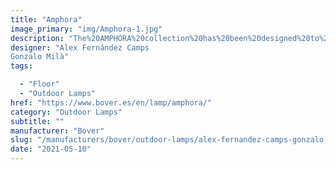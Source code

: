 ```yaml
---
title: "Amphora"
image_primary: "img/Amphora-1.jpg"
description: "The%20AMPHORA%20collection%20has%20been%20designed%20to%20create%20a%20warm%20environment%20especially%20in%20outdoors.%20However%2C%20thanks%20to%20its%20highly%20decorative%20look%2C%20the%20Amphoras%20can%20equally%20be%20placed%20both%20in%20outdoor%20and%20indoor.%20The%20size%20and%20shape%20of%20this%20collection%20pay%20a%20subtle%20and%20discreet%20homage%20to%20the%20terracotta%20amphora%20formerly%20used%20to%20store%20food.%20Amphora%20is%20available%20in%20four%20sizes.%20New%20Amphora%27s%20smaller%20dimensions%20can%20be%20fully%20integrated%20in%20any%20place.%20Also%20it%20allows%20us%20to%20make%20compositions%20in%20smaller%20spaces.%0A%0A%0A%0A"
designer: "Alex Fernández Camps
Gonzalo Milà"
tags: 

  - "Floor"
  - "Outdoor Lamps"
href: "https://www.bover.es/en/lamp/amphora/"
category: "Outdoor Lamps"
subtitle: ""
manufacturer: "Bover"
slug: "/manufacturers/bover/outdoor-lamps/alex-fernandez-camps-gonzalo-mila-amphora"
date: "2021-05-10"
---
```

